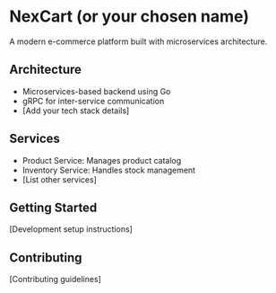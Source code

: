 # NexCart (or your chosen name)

A modern e-commerce platform built with microservices architecture.

## Architecture
- Microservices-based backend using Go
- gRPC for inter-service communication
- [Add your tech stack details]

## Services
- Product Service: Manages product catalog
- Inventory Service: Handles stock management
- [List other services]

## Getting Started
[Development setup instructions]

## Contributing
[Contributing guidelines]